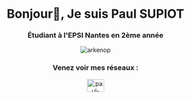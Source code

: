 <h1 align="center">Bonjour👋, Je suis Paul SUPIOT</h1>
<h3 align="center">Étudiant à l'EPSI Nantes en 2ème année</h3>

<p align="center">
  
</p>

<p align="center">
  <img align="center" src="https://github-readme-stats.vercel.app/api?username=arkenop&show_icons=true&theme=dark" alt="arkenop"/>
</p>

<h3 align="center">Venez voir mes réseaux :</h3>
<p align="center">
<a href="https://linkedin.com/in/paul-supiot" target="blank"><img align="center" src="https://raw.githubusercontent.com/rahuldkjain/github-profile-readme-generator/master/src/images/icons/Social/linked-in-alt.svg" alt="paul-supiot" height="30" width="40" /></a>
</p>
